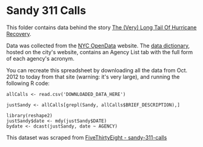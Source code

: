 # Sandy 311 Calls

This folder contains data behind the story [The (Very) Long Tail Of Hurricane Recovery](https://projects.fivethirtyeight.com/sandy-311/).

Data was collected from the [NYC OpenData](https://data.cityofnewyork.us/City-Government/311-Call-Center-Inquiry/tdd6-3ysr) website. The [data dictionary](https://data.cityofnewyork.us/api/views/wewp-mm3p/files/3a563b1d-9e0b-4824-98c7-a308bbc5ce6e?download=true&filename=Call%20Center%20Inquiry%20Data%20Dictionary.xlsx), hosted on the city's  website, contains an Agency List tab with the full form of each agency's acronym.

You can recreate this spreadsheet by downloading all the data from Oct. 2012 to today from that site (warning: it's very large), and running the following R code:

```
allCalls <- read.csv('DOWNLOADED_DATA_HERE')

justSandy <- allCalls[grepl(Sandy, allCalls$BRIEF_DESCRIPTION),]

library(reshape2)
justSandy$date <- mdy(justSandy$DATE)
bydate <- dcast(justSandy, date ~ AGENCY)
```

This dataset was scraped from [FiveThirtyEight - sandy-311-calls](https://github.com//fivethirtyeight/data/tree/master/sandy-311-calls)